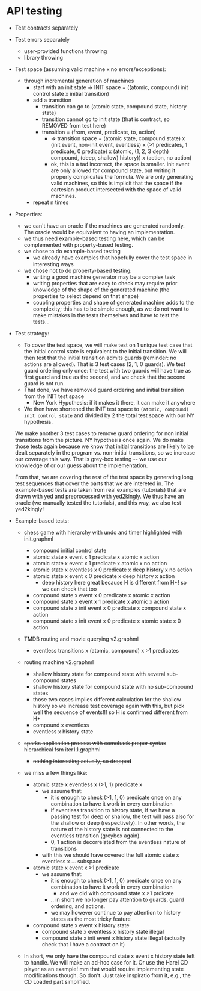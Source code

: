 # API testing

- Test contracts separately

- Test errors separately
  - user-provided functions throwing
  - library throwing
 
- Test space (assuming valid machine x no errors/exceptions):
  - through incremental generation of machines
    - start with an init state => INIT space = ((atomic, compound) init control state x initial transition)
    - add a transition
      - transition can go to (atomic state, compound state, history state)
      - transition cannot go to init state (that is contract, so REMOVED from test here)
      - transition = (from, event, predicate, to, action)
        - => transition space = (atomic state, compound state) x (init event, non-init event, eventless) x (>1 predicates, 1 predicate, 0 predicate) x (atomic, (1, 2, 3 depth) compound, (deep, shallow) history)) x (action, no action)
        - ok, this is a tad incorrect, the space is smaller. init event are only allowed for compound state, but writing it properly complicates the formula. We are only generating valid machines, so this is implicit that the space if the cartesian product intersected with the space of valid machines.
    - repeat n times
 
- Properties:
  - we can't have an oracle if the machines are generated randomly. The oracle would be equivalent to having an implementation.
  - we thus need example-based testing here, which can be complemented with property-based testing.
  - we chose to do example-based testing
    - we already have examples that hopefully cover the test space in interesting ways
  - we chose not to do property-based testing:
    - writing a good machine generator may be a complex task
    - writing properties that are easy to check may require prior knowledge of the shape of the generated machine (the properties to select depend on that shape)
    - coupling properties and shape of generated machine adds to the complexity; this has to be simple enough, as we do not want to make mistakes in the tests themselves and have to test the tests...
 
- Test strategy:
  - To cover the test space, we will make test on 1 unique test case that the initial control state is equivalent to the initial transition. We will then test that the initial transition admits guards (reminder: no actions are allowed). That is 3 test cases (2, 1, 0 guards). We test guard ordering only once: the test with two guards will have true as first guard and true as the second, and we check that the second guard is not run.
  - That done, we have removed guard ordering and initial transition from the INIT test space
    - New York Hypothesis: if it makes it there, it can make it anywhere
  - We then have shortened the INIT test space to `(atomic, compound) init control state` and divided by 2 the total test space with our NY hypothesis.
 
  We make another 3 test cases to remove guard ordering for non initial transitions from the picture. NY hypothesis once again. We do make those tests again because we know that initial transitions are likely to be dealt separately in the program vs. non-initial transitions, so we increase our coverage this way. That is grey-box testing -- we use our knowledge of or our guess about the implementation.
 
  From that, we are covering the rest of the test space by generating long test sequences that cover the parts that we are intereted in. The example-based tests are taken from real examples (tutorials) that are drawn with yed and preprocessed with yed2kingly. We thus have an oracle (we manually tested the tutorials), and this way, we also test yed2kingly!
 
- Example-based tests:
  - chess game with hierarchy with undo and timer highlighted with init.graphml
    - compound initial control state
    - atomic state x event x 1 predicate x atomic x action
    - atomic state x event x 1 predicate x atomic x  no action
    - atomic state x eventless x 0 predicate x deep history x  no action
    - atomic state x event x 0 predicate x deep history x  action
      - deep history here great because H is different from H*! so we can check that too
    - compound state x event x 0 predicate x atomic x action
    - compound state x event x 1 predicate x atomic x action
    - compound state x init event x 0 predicate x compound state x action
    - compound state x init event x 0 predicate x atomic state x 0 action
  - TMDB routing and movie querying v2.graphml
    - eventless transitions x (atomic, compound) x >1 predicates
  - routing machine v2.graphml
    - shallow history state for compound state with several sub-compound states
    - shallow history state for compound state with no sub-compound states
    - those two cases implies different calculation for the shallow history so we increase test coverage again with this, but pick well the sequence of events!!! so H is confirmed different from H*
    - compound x eventless
    - eventless x history state
  - ~~sparks application process with comeback proper syntax hierarchical fsm iter1.1.graphml~~
    - ~~nothing interesting actually, so dropped~~
  - we miss a few things like:
    - atomic state x eventless x (>1, 1) predicate x
      - we assume that:
        - it is enough to check (>1, 1, 0) predicate once on any combination to have it work in every combination
        - if eventless transition to history state, if we have a passing test for deep or shallow, the test will pass also for the shallow or deep (respectively). In other words, the nature of the history state is not connected to the eventless transition (greybox again).
        - 0, 1 action is decorrelated from the eventless nature of transitions
      - with this we should have covered the full atomic state x eventless x ... subspace
    - atomic state x event x >1 predicate
      - we assume that:
        - it is enough to check (>1, 1, 0) predicate once on any combination to have it work in every combination
          - and we did with compound state x >1 prdicate
        - .. in short we no longer pay attention to guards, guard ordering, and actions.
        - we may however continue to pay attention to history states as the most tricky feature
    - compound state x event x history state
      - compound state x eventless x history state illegal
      - compound state x init event x history state illegal (actually check that I have a contract on it)
 
  - In short, we only have the compound state x event x history state left to handle. We will make an ad-hoc case for it.
  Or use the Harel CD player as an example! mm that would require implementing state modifications though. So don't. Just take inspiratio from it, e.g., the CD Loaded part simplified.
 
